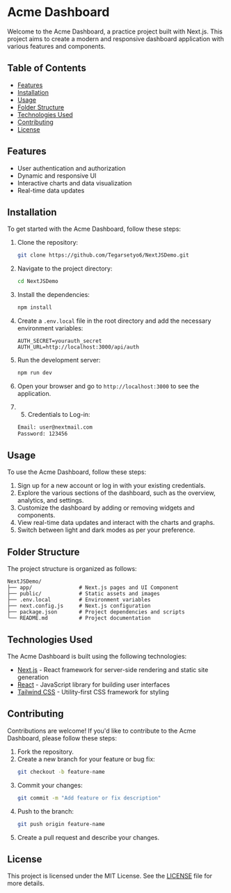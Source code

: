 # Acme Dashboard

Welcome to the Acme Dashboard, a practice project built with Next.js. This project aims to create a modern and responsive dashboard application with various features and components.

## Table of Contents

- [Features](#features)
- [Installation](#installation)
- [Usage](#usage)
- [Folder Structure](#folder-structure)
- [Technologies Used](#technologies-used)
- [Contributing](#contributing)
- [License](#license)

## Features

- User authentication and authorization
- Dynamic and responsive UI
- Interactive charts and data visualization
- Real-time data updates

## Installation

To get started with the Acme Dashboard, follow these steps:

1. Clone the repository:
   ```bash
   git clone https://github.com/Tegarsetyo6/NextJSDemo.git
   ```

2. Navigate to the project directory:
   ```bash
   cd NextJSDemo
   ```

3. Install the dependencies:
   ```bash
   npm install
   ```

4. Create a `.env.local` file in the root directory and add the necessary environment variables:
   ```env
   AUTH_SECRET=yourauth_secret
   AUTH_URL=http://localhost:3000/api/auth
   ```

5. Run the development server:
   ```bash
   npm run dev
   ```

6. Open your browser and go to `http://localhost:3000` to see the application.

7. 5. Credentials to Log-in:
   ```bash
   Email: user@nextmail.com
   Password: 123456
   ```

## Usage

To use the Acme Dashboard, follow these steps:

1. Sign up for a new account or log in with your existing credentials.
2. Explore the various sections of the dashboard, such as the overview, analytics, and settings.
3. Customize the dashboard by adding or removing widgets and components.
4. View real-time data updates and interact with the charts and graphs.
5. Switch between light and dark modes as per your preference.

## Folder Structure

The project structure is organized as follows:

```
NextJSDemo/
├── app/               # Next.js pages and UI Component
├── public/            # Static assets and images
├── .env.local         # Environment variables
├── next.config.js     # Next.js configuration
├── package.json       # Project dependencies and scripts
└── README.md          # Project documentation
```

## Technologies Used

The Acme Dashboard is built using the following technologies:

- [Next.js](https://nextjs.org/) - React framework for server-side rendering and static site generation
- [React](https://reactjs.org/) - JavaScript library for building user interfaces
- [Tailwind CSS](https://tailwindcss.com/) - Utility-first CSS framework for styling

## Contributing

Contributions are welcome! If you'd like to contribute to the Acme Dashboard, please follow these steps:

1. Fork the repository.
2. Create a new branch for your feature or bug fix:
   ```bash
   git checkout -b feature-name
   ```
3. Commit your changes:
   ```bash
   git commit -m "Add feature or fix description"
   ```
4. Push to the branch:
   ```bash
   git push origin feature-name
   ```
5. Create a pull request and describe your changes.

## License

This project is licensed under the MIT License. See the [LICENSE](LICENSE) file for more details.
